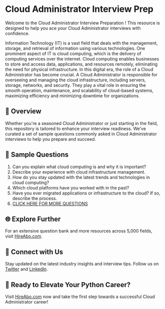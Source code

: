# Cloud Administrator Interview Prep

Welcome to the Cloud Administrator Interview Preparation ! This resource is designed to help you ace your Cloud Administrator interviews with confidence.

Information Technology (IT) is a vast field that deals with the management, storage, and retrieval of information using various technologies. One prominent aspect of IT is cloud computing, which is the delivery of computing services over the internet. Cloud computing enables businesses to store and access data, applications, and resources remotely, eliminating the need for physical infrastructure. In this digital era, the role of a Cloud Administrator has become crucial. A Cloud Administrator is responsible for overseeing and managing the cloud infrastructure, including servers, storage, networks, and security. They play a vital role in ensuring the smooth operation, maintenance, and scalability of cloud-based systems, maximizing efficiency and minimizing downtime for organizations.

## 🚀 Overview

Whether you're a seasoned Cloud Administrator or just starting in the field, this repository is tailored to enhance your interview readiness. We've curated a set of sample questions commonly asked in Cloud Administrator interviews to help you prepare and succeed.

## 📝 Sample Questions

1. Can you explain what cloud computing is and why it is important?
2. Describe your experience with cloud infrastructure management.
3. How do you stay updated with the latest trends and technologies in cloud computing?
4. Which cloud platforms have you worked with in the past?
5. Have you ever migrated applications or infrastructure to the cloud? If so, describe the process.
6. [CLICK HERE FOR MORE QUESTIONS](https://hireabo.com/job/0_4_2/Cloud%20Administrator)

## 🌐 Explore Further

For an extensive question bank and more resources across 5,000 fields, visit [HireAbo.com](https://www.hireabo.com).

## 📱 Connect with Us

Stay updated on the latest industry insights and interview tips. Follow us on [Twitter](https://twitter.com/hireabo) and [LinkedIn](https://www.linkedin.com/in/hire-abo-3609972a8/).

## 🚀 Ready to Elevate Your Python Career?

Visit [HireAbo.com](https://www.hireabo.com) now and take the first step towards a successful Cloud Administrator career!